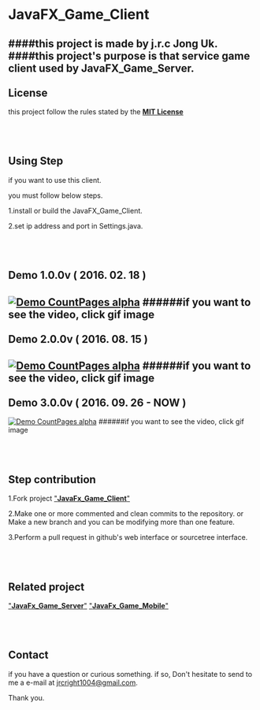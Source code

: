 # JavaFX_Game_Client
####this project is made by j.r.c Jong Uk.
####this project's purpose is that service game client used by JavaFX_Game_Server.
<br></br>
License
---
this project follow the rules stated by the [**MIT License**](https://en.wikipedia.org/wiki/MIT_License)

<br></br>
Using Step
---
if you want to use this client.

you must follow below steps.

1.install or build the JavaFX_Game_Client.

2.set ip address and port in Settings.java.

<br></br>
Demo 1.0.0v ( 2016. 02. 18 )
---
[![Demo CountPages alpha](https://j.gifs.com/QWpQMq.gif)](https://www.youtube.com/watch?v=FL4wDB9cNoI)
######if you want to see the video, click gif image
<br></br>
Demo 2.0.0v ( 2016. 08. 15 )
---
[![Demo CountPages alpha](https://j.gifs.com/Krj0qz.gif)](https://www.youtube.com/watch?v=nsrxQKbuJUc&feature=youtu.be&list=PL0bFPqEKbn-HNJvNN4sN0yYNrqEZ5iJzK)
######if you want to see the video, click gif image
<br></br>
Demo 3.0.0v ( 2016. 09. 26  - NOW )
---
[![Demo CountPages alpha](https://j.gifs.com/73GVOB.gif)](https://www.youtube.com/watch?v=fykKL4AhOC4&feature=youtu.be)
######if you want to see the video, click gif image


<br></br>
Step contribution
---
1.Fork project ["**JavaFx_Game_Client**"](https://github.com/jrcforever/JavaFX_Game_Client)

2.Make one or more commented and clean commits to the repository. or Make a new branch and you can be modifying more than one feature.

3.Perform a pull request in github's web interface or sourcetree interface.


<br></br>
Related project
---
["**JavaFx_Game_Server**"](https://github.com/jrcforever/JavaFX_Game_Server)
["**JavaFx_Game_Mobile**"](https://github.com/jrcforever/JavaFX_Game_Mobile)
  
  
<br></br>
Contact
---
if you have a question or curious something. if so, Don't hesitate to send to me a e-mail at <jrcright1004@gmail.com>. 

Thank you.

